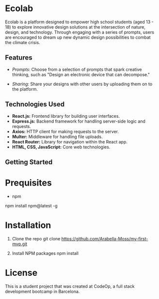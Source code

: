 # Ecolab

Ecolab is a platform designed to empower high school students (aged 13 - 18) to explore innovative design solutions at the intersection of nature, design, and technology. Through engaging with a series of prompts, users are encouraged to dream up new dynamic design possibilities to combat the climate crisis. 


## Features

- *Prompts*: Choose from a selection of prompts that spark creative thinking, such as "Design an electronic device that can decompose."

- *Sharing*: Share your designs with other users by uploading them on to the platform.
 

## Technologies Used

- **React.js:** Frontend library for building user interfaces.
- **Express.js:** Backend framework for handling server-side logic and requests.
- **Axios:** HTTP client for making requests to the server.
- **Multer:** Middleware for handling file uploads.
- **React Router:** Library for navigation within the React app.
- **HTML, CSS, JavaScript:** Core web technologies.


## Getting Started

# Prequisites 

- npm
  
npm install npm@latest -g

# Installation

1. Clone the repo
git clone https://github.com/Arabella-Moss/my-first-mvp.git

2. Install NPM packages
npm install

# License
This is a student project that was created at CodeOp, a full stack development bootcamp in Barcelona.



  








